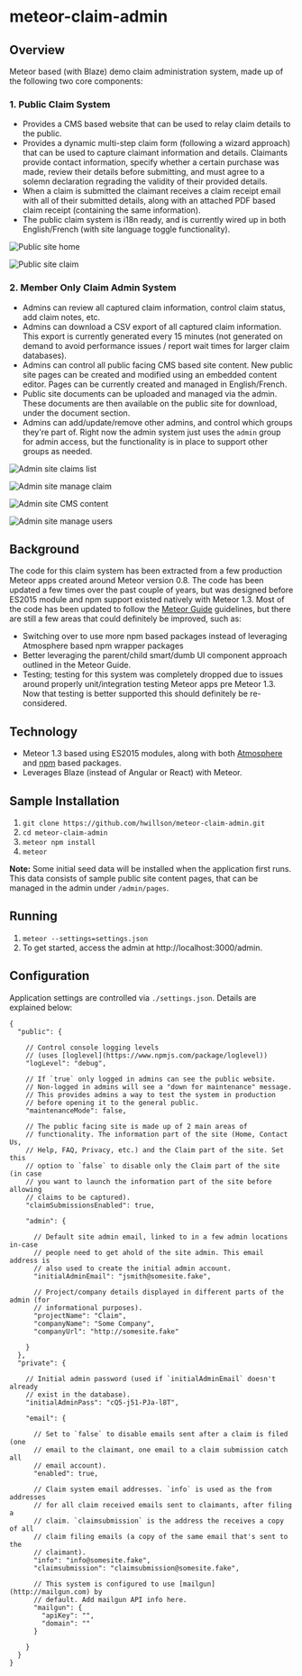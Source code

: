 # meteor-claim-admin

## Overview

Meteor based (with Blaze) demo claim administration system, made up of the following two core components:

### 1. Public Claim System

- Provides a CMS based website that can be used to relay claim details to the public.
- Provides a dynamic multi-step claim form (following a wizard approach) that can be used to capture claimant information and details. Claimants provide contact information, specify whether a certain purchase was made, review their details before submitting, and must agree to a solemn declaration regrading the validity of their provided details.
- When a claim is submitted the claimant receives a claim receipt email with all of their submitted details, along with an attached PDF based claim receipt (containing the same information).
- The public claim system is i18n ready, and is currently wired up in both English/French (with site language toggle functionality).

![Public site home](https://raw.githubusercontent.com/hwillson/meteor-claim-admin/master/public/images/demo/public_home.png "Public site home")

![Public site claim ](https://raw.githubusercontent.com/hwillson/meteor-claim-admin/master/public/images/demo/public_claim.png "Public site claim")

### 2. Member Only Claim Admin System

- Admins can review all captured claim information, control claim status, add claim notes, etc.
- Admins can download a CSV export of all captured claim information. This export is currently generated every 15 minutes (not generated on demand to avoid performance issues / report wait times for larger claim databases).
- Admins can control all public facing CMS based site content. New public site  pages can be created and modified using an embedded content editor. Pages can be currently created and managed in English/French.
- Public site documents can be uploaded and managed via the admin. These documents are then available on the public site for download, under the document section.
- Admins can add/update/remove other admins, and control which groups they're part of. Right now the admin system just uses the `admin` group for admin access, but the functionality is in place to support other groups as needed.

![Admin site claims list](https://raw.githubusercontent.com/hwillson/meteor-claim-admin/master/public/images/demo/admin_claims.png "Admin site claims list")

![Admin site manage claim ](https://raw.githubusercontent.com/hwillson/meteor-claim-admin/master/public/images/demo/admin_claim.png "Admin site manage claim")

![Admin site CMS content ](https://raw.githubusercontent.com/hwillson/meteor-claim-admin/master/public/images/demo/admin_content.png "Admin site CMS content")

![Admin site manage users ](https://raw.githubusercontent.com/hwillson/meteor-claim-admin/master/public/images/demo/admin_users.png "Admin site manage users")

## Background

The code for this claim system has been extracted from a few production Meteor apps created around Meteor version 0.8. The code has been updated a few times over the past couple of years, but was designed before ES2015 module and npm support existed natively with Meteor 1.3. Most of the code has been updated to follow the [Meteor Guide](http://guide.meteor.com) guidelines, but there are still a few areas that could definitely be improved, such as:

- Switching over to use more npm based packages instead of leveraging Atmosphere based npm wrapper packages
- Better leveraging the parent/child smart/dumb UI component approach outlined in the Meteor Guide.
- Testing; testing for this system was completely dropped due to issues around properly unit/integration testing Meteor apps pre Meteor 1.3. Now that testing is better supported this should definitely be re-considered.

## Technology

- Meteor 1.3 based using ES2015 modules, along with both [Atmosphere](https://atmospherejs.com) and [npm](https://www.npmjs.com) based packages.
- Leverages Blaze (instead of Angular or React) with Meteor.

## Sample Installation

1. `git clone https://github.com/hwillson/meteor-claim-admin.git`
2. `cd meteor-claim-admin`
3. `meteor npm install`
4. `meteor`

**Note:** Some initial seed data will be installed when the application first runs. This data consists of sample public site content pages, that can be managed in the admin under `/admin/pages`.

## Running

1. `meteor --settings=settings.json`
2. To get started, access the admin at http://localhost:3000/admin.

## Configuration

Application settings are controlled via `./settings.json`. Details are explained below:
```
{
  "public": {

    // Control console logging levels
    // (uses [loglevel](https://www.npmjs.com/package/loglevel))
    "logLevel": "debug",

    // If `true` only logged in admins can see the public website.
    // Non-logged in admins will see a "down for maintenance" message.
    // This provides admins a way to test the system in production
    // before opening it to the general public.
    "maintenanceMode": false,

    // The public facing site is made up of 2 main areas of
    // functionality. The information part of the site (Home, Contact Us,
    // Help, FAQ, Privacy, etc.) and the Claim part of the site. Set this
    // option to `false` to disable only the Claim part of the site (in case
    // you want to launch the information part of the site before allowing
    // claims to be captured).
    "claimSubmissionsEnabled": true,

    "admin": {

      // Default site admin email, linked to in a few admin locations in-case
      // people need to get ahold of the site admin. This email address is
      // also used to create the initial admin account.
      "initialAdminEmail": "jsmith@somesite.fake",

      // Project/company details displayed in different parts of the admin (for
      // informational purposes).
      "projectName": "Claim",
      "companyName": "Some Company",
      "companyUrl": "http://somesite.fake"

    }
  },
  "private": {

    // Initial admin password (used if `initialAdminEmail` doesn't already
    // exist in the database).
    "initialAdminPass": "cQ5-j51-PJa-l8T",

    "email": {

      // Set to `false` to disable emails sent after a claim is filed (one
      // email to the claimant, one email to a claim submission catch all
      // email account).
      "enabled": true,

      // Claim system email addresses. `info` is used as the from addresses
      // for all claim received emails sent to claimants, after filing a
      // claim. `claimsubmission` is the address the receives a copy of all
      // claim filing emails (a copy of the same email that's sent to the
      // claimant).
      "info": "info@somesite.fake",
      "claimsubmission": "claimsubmission@somesite.fake",

      // This system is configured to use [mailgun](http://mailgun.com) by
      // default. Add mailgun API info here.
      "mailgun": {
        "apiKey": "",
        "domain": ""
      }

    }
  }
}
```
